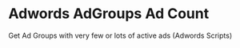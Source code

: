 Adwords AdGroups Ad Count
================================

Get Ad Groups with very few or lots of active ads (Adwords Scripts)
